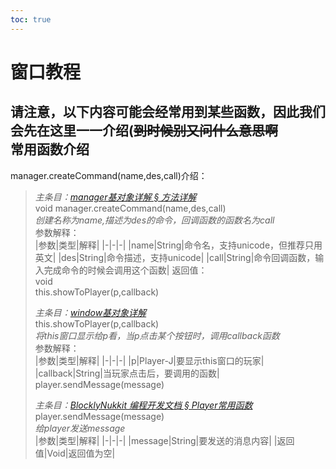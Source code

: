 ```yaml
---  
toc: true  
---  
```

# 窗口教程  
请注意，以下内容可能会经常用到某些函数，因此我们会先在这里一一介绍(~~到时候别又问什么意思啊~~  
常用函数介绍  
----  
manager.createCommand(name,des,call)介绍：  
>  
>*主条目：[manager基对象详解 § 方法详解](http://www.blocklynukkit.info/1994519#_69)*  
>void manager.createCommand(name,des,call)  
>*创建名称为name,描述为des的命令，回调函数的函数名为call*  
>参数解释：  
>|参数|类型|解释|
>|-|-|-|
>|name|String|命令名，支持unicode，但推荐只用英文|
>|des|String|命令描述，支持unicode|
>|call|String|命令回调函数，输入完成命令的时候会调用这个函数|
>返回值：  
>void  
this.showToPlayer(p,callback)  
>  
> *主条目：[window基对象详解](http://www.blocklynukkit.info/1994527)*  
> this.showToPlayer(p,callback)  
> *将this窗口显示给p看，当p点击某个按钮时，调用callback函数*  
> 参数解释：  
> |参数|类型|解释|
> |-|-|-|
> |p|Player-J|要显示this窗口的玩家|
> |callback|String|当玩家点击后，要调用的函数|
player.sendMessage(message)  
>  
> *主条目：[BlocklyNukkit 编程开发文档 § Player常用函数](http://www.blocklynukkit.info/1994516#Player_778)*  
> player.sendMessage(message)  
> *给player发送message*  
> |参数|类型|解释|
> |-|-|-|
> |message|String|要发送的消息内容|
> |返回值|Void|返回值为空|

